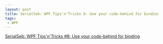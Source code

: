 ```yaml
---
layout: post
title: SerialSeb: WPF Tips'n'Tricks 8: Use your code-behind for binding
tags:
 - WPF
---
```


[SerialSeb: WPF Tips'n'Tricks #8: Use your code-behind for binding](http://serialseb.blogspot.com/2007/10/wpf-tips-8-use-your-code-behind-for.html)
